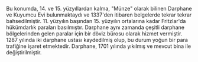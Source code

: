 Bu konumda, 14. ve 15. yüzyıllardan kalma, "Münze" olarak bilinen Darphane ve Kuyumcu Evi bulunmaktaydı ve 1337'den itibaren belgelerde tekrar tekrar bahsedilmiştir. 11. yüzyılın başından 15. yüzyılın ortalarına kadar Fritzlar'da hükümdarlık paraları basılmıştır. Darphane aynı zamanda çeşitli darphane bölgelerinden gelen paralar için bir döviz bürosu olarak hizmet vermiştir. 1287 yılında iki darphane ustası kaydedilmiş olup, bu durum yoğun bir para trafiğine işaret etmektedir. Darphane, 1701 yılında yıkılmış ve mevcut bina ile değiştirilmiştir.

